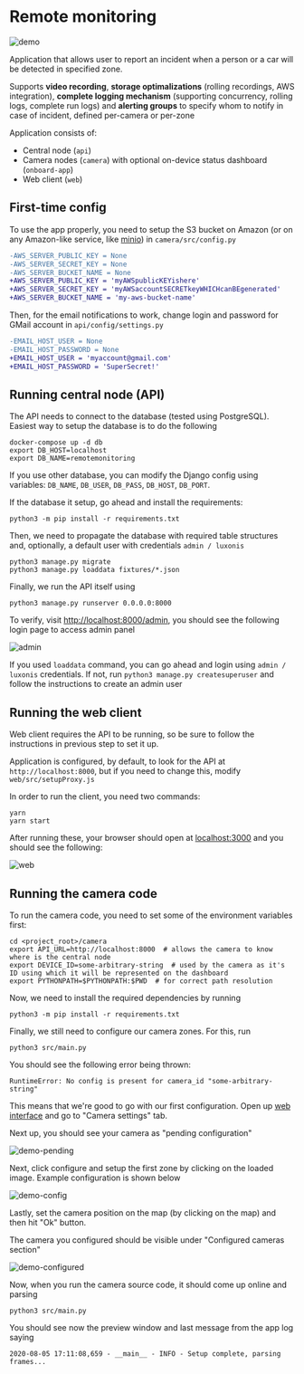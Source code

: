 # Remote monitoring

![demo](demo.gif)

Application that allows user to report an incident when a person or a car will be detected in
specified zone.

Supports __video recording__, __storage optimalizations__ (rolling recordings, AWS integration),
__complete logging mechanism__ (supporting concurrency, rolling logs, complete run logs) and
__alerting groups__ to specify whom to notify in case of incident, defined per-camera or per-zone

Application consists of:
- Central node (`api`)
- Camera nodes (`camera`) with optional on-device status dashboard (`onboard-app`)
- Web client (`web`)


## First-time config

To use the app properly, you need to setup the S3 bucket on Amazon (or on any Amazon-like service, like [minio](https://min.io/))
in `camera/src/config.py`

```diff
-AWS_SERVER_PUBLIC_KEY = None
-AWS_SERVER_SECRET_KEY = None
-AWS_SERVER_BUCKET_NAME = None
+AWS_SERVER_PUBLIC_KEY = 'myAWSpublicKEYishere'
+AWS_SERVER_SECRET_KEY = 'myAWSaccountSECRETkeyWHICHcanBEgenerated'
+AWS_SERVER_BUCKET_NAME = 'my-aws-bucket-name'
```

Then, for the email notifications to work, change login and password for GMail account in `api/config/settings.py`

```diff
-EMAIL_HOST_USER = None
-EMAIL_HOST_PASSWORD = None
+EMAIL_HOST_USER = 'myaccount@gmail.com'
+EMAIL_HOST_PASSWORD = 'SuperSecret!'
```

## Running central node (API)

The API needs to connect to the database (tested using PostgreSQL). Easiest way to setup the database is to do the following

```
docker-compose up -d db
export DB_HOST=localhost
export DB_NAME=remotemonitoring
```

If you use other database, you can modify the Django config using variables: `DB_NAME`, `DB_USER`, `DB_PASS`, `DB_HOST`, `DB_PORT`.

If the database it setup, go ahead and install the requirements:

```
python3 -m pip install -r requirements.txt
```

Then, we need to propagate the database with required table structures and, optionally, a default user with credentials `admin / luxonis`

```
python3 manage.py migrate
python3 manage.py loaddata fixtures/*.json
```

Finally, we run the API itself using

```
python3 manage.py runserver 0.0.0.0:8000
```

To verify, visit [http://localhost:8000/admin](http://localhost:8000/admin), you should see the following login page to access admin panel

![admin](demoAPI.png)

If you used `loaddata` command, you can go ahead and login using `admin / luxonis` credentials. If not, run `python3 manage.py createsuperuser` and follow
the instructions to create an admin user

## Running the web client

Web client requires the API to be running, so be sure to follow the instructions in previous step to set it up.

Application is configured, by default, to look for the API at `http://localhost:8000`, but if you need to change this, modify `web/src/setupProxy.js`

In order to run the client, you need two commands:

```
yarn
yarn start
```

After running these, your browser should open at [localhost:3000](http://localhost:3000) and you should see the following:

![web](demoWeb.png)

## Running the camera code

To run the camera code, you need to set some of the environment variables first:

```
cd <project_root>/camera
export API_URL=http://localhost:8000  # allows the camera to know where is the central node
export DEVICE_ID=some-arbitrary-string  # used by the camera as it's ID using which it will be represented on the dashboard
export PYTHONPATH=$PYTHONPATH:$PWD  # for correct path resolution 
```

Now, we need to install the required dependencies by running

```
python3 -m pip install -r requirements.txt
```

Finally, we still need to configure our camera zones. For this, run

```
python3 src/main.py
```

You should see the following error being thrown:

```
RuntimeError: No config is present for camera_id "some-arbitrary-string"
```

This means that we're good to go with our first configuration. Open up [web interface](http://localhost:3000) and go to "Camera settings" tab.

Next up, you should see your camera as "pending configuration"

![demo-pending](demoPending.png)

Next, click configure and setup the first zone by clicking on the loaded image. Example configuration is shown below

![demo-config](demoConfig.png)

Lastly, set the camera position on the map (by clicking on the map) and then hit "Ok" button.

The camera you configured should be visible under "Configured cameras section"

![demo-configured](demoConfigured.png)

Now, when you run the camera source code, it should come up online and parsing

```
python3 src/main.py
```

You should see now the preview window and last message from the app log saying

```
2020-08-05 17:11:08,659 - __main__ - INFO - Setup complete, parsing frames...
```
